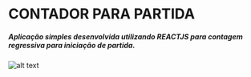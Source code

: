 # CONTADOR PARA PARTIDA
##### Aplicação simples desenvolvida utilizando *REACTJS* para contagem regressiva para iniciação de partida.

![alt text](https://i.imgur.com/3tfgOGz.png)

